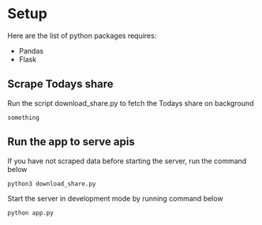 # Setup

Here are the list of python packages requires:
- Pandas
- Flask

## Scrape Todays share
Run the script download_share.py to fetch the Todays share on background

```
something
```

## Run the app to serve apis
If you have not scraped data before starting the server, run the command below
```
python3 download_share.py
```  

Start the server in development mode by running command below
```
python app.py
``` 
